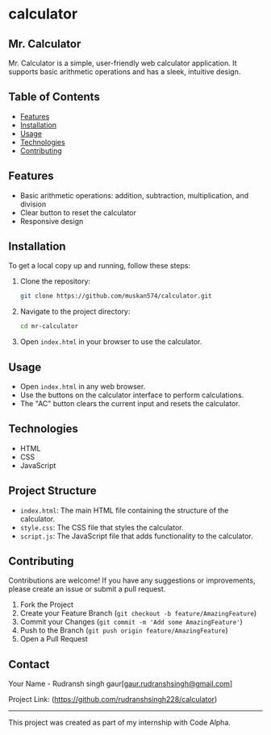 # calculator
## Mr. Calculator

Mr. Calculator is a simple, user-friendly web calculator application. It supports basic arithmetic operations and has a sleek, intuitive design.

## Table of Contents
- [Features](#features)
- [Installation](#installation)
- [Usage](#usage)
- [Technologies](#technologies)
- [Contributing](#contributing)


## Features
- Basic arithmetic operations: addition, subtraction, multiplication, and division
- Clear button to reset the calculator
- Responsive design

## Installation
To get a local copy up and running, follow these steps:

1. Clone the repository:
    ```sh
    git clone https://github.com/muskan574/calculator.git
    ```
2. Navigate to the project directory:
    ```sh
    cd mr-calculator
    ```
3. Open `index.html` in your browser to use the calculator.

## Usage
- Open `index.html` in any web browser.
- Use the buttons on the calculator interface to perform calculations.
- The "AC" button clears the current input and resets the calculator.

## Technologies
- HTML
- CSS
- JavaScript

## Project Structure
- `index.html`: The main HTML file containing the structure of the calculator.
- `style.css`: The CSS file that styles the calculator.
- `script.js`: The JavaScript file that adds functionality to the calculator.

## Contributing
Contributions are welcome! If you have any suggestions or improvements, please create an issue or submit a pull request.

1. Fork the Project
2. Create your Feature Branch (`git checkout -b feature/AmazingFeature`)
3. Commit your Changes (`git commit -m 'Add some AmazingFeature'`)
4. Push to the Branch (`git push origin feature/AmazingFeature`)
5. Open a Pull Request

## Contact
Your Name - Rudransh singh gaur[gaur.rudranshsingh@gmail.com]

Project Link: (https://github.com/rudranshsingh228/calculator)

---

This project was created as part of my internship with Code Alpha.
